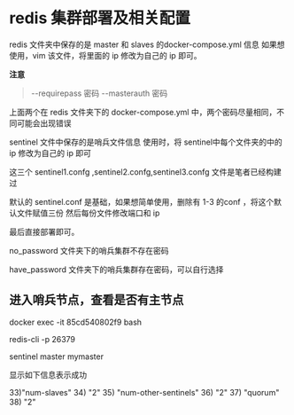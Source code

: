 # redis 集群部署及相关配置
redis 文件夹中保存的是 master 和 slaves 的docker-compose.yml 信息
如果想使用，vim 该文件，将里面的 ip 修改为自己的 ip 即可。

**注意**
> --requirepass 密码 --masterauth 密码

上面两个在 redis 文件夹下的 docker-compose.yml 中，两个密码尽量相同，不同可能会出现错误

sentinel 文件中保存的是哨兵文件信息
使用时，将 sentinel中每个文件夹的中的 ip 修改为自己的 ip 即可


这三个 sentinel1.confg ,sentinel2.confg,sentinel3.confg 文件是笔者已经构建过

默认的 sentinel.conf 是基础，如果想简单使用，删除有 1-3 的conf ，将这个默认文件赋值三份
然后每份文件修改端口和 ip 

最后直接部署即可。

no_password 文件夹下的哨兵集群不存在密码

have_password 文件夹下的哨兵集群存在密码，可以自行选择



## 进入哨兵节点，查看是否有主节点

docker exec -it 85cd540802f9 bash

redis-cli -p 26379

sentinel master mymaster

显示如下信息表示成功

33)"num-slaves"
34) "2"
35) "num-other-sentinels"
36) "2"
37) "quorum"
38) "2"

